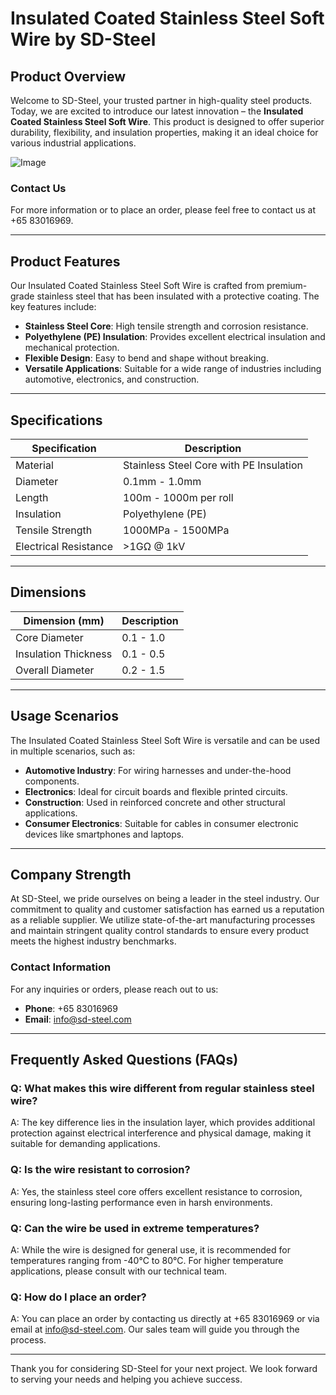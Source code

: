 # Insulated Coated Stainless Steel Soft Wire by SD-Steel

## Product Overview

Welcome to SD-Steel, your trusted partner in high-quality steel products. Today, we are excited to introduce our latest innovation – the **Insulated Coated Stainless Steel Soft Wire**. This product is designed to offer superior durability, flexibility, and insulation properties, making it an ideal choice for various industrial applications.

![Image](https://github.com/user-attachments/assets/2567258e-e124-4816-932d-1809bd27ef0b)

### Contact Us
For more information or to place an order, please feel free to contact us at +65 83016969.

---

## Product Features

Our Insulated Coated Stainless Steel Soft Wire is crafted from premium-grade stainless steel that has been insulated with a protective coating. The key features include:

- **Stainless Steel Core**: High tensile strength and corrosion resistance.
- **Polyethylene (PE) Insulation**: Provides excellent electrical insulation and mechanical protection.
- **Flexible Design**: Easy to bend and shape without breaking.
- **Versatile Applications**: Suitable for a wide range of industries including automotive, electronics, and construction.

---

## Specifications

| Specification | Description |
|---------------|-------------|
| Material      | Stainless Steel Core with PE Insulation |
| Diameter      | 0.1mm - 1.0mm |
| Length        | 100m - 1000m per roll |
| Insulation    | Polyethylene (PE) |
| Tensile Strength | 1000MPa - 1500MPa |
| Electrical Resistance | >1GΩ @ 1kV |

---

## Dimensions

| Dimension (mm) | Description |
|----------------|-------------|
| Core Diameter  | 0.1 - 1.0   |
| Insulation Thickness | 0.1 - 0.5   |
| Overall Diameter | 0.2 - 1.5   |

---

## Usage Scenarios

The Insulated Coated Stainless Steel Soft Wire is versatile and can be used in multiple scenarios, such as:

- **Automotive Industry**: For wiring harnesses and under-the-hood components.
- **Electronics**: Ideal for circuit boards and flexible printed circuits.
- **Construction**: Used in reinforced concrete and other structural applications.
- **Consumer Electronics**: Suitable for cables in consumer electronic devices like smartphones and laptops.

---

## Company Strength

At SD-Steel, we pride ourselves on being a leader in the steel industry. Our commitment to quality and customer satisfaction has earned us a reputation as a reliable supplier. We utilize state-of-the-art manufacturing processes and maintain stringent quality control standards to ensure every product meets the highest industry benchmarks.

### Contact Information
For any inquiries or orders, please reach out to us:
- **Phone**: +65 83016969
- **Email**: info@sd-steel.com

---

## Frequently Asked Questions (FAQs)

### Q: What makes this wire different from regular stainless steel wire?
A: The key difference lies in the insulation layer, which provides additional protection against electrical interference and physical damage, making it suitable for demanding applications.

### Q: Is the wire resistant to corrosion?
A: Yes, the stainless steel core offers excellent resistance to corrosion, ensuring long-lasting performance even in harsh environments.

### Q: Can the wire be used in extreme temperatures?
A: While the wire is designed for general use, it is recommended for temperatures ranging from -40°C to 80°C. For higher temperature applications, please consult with our technical team.

### Q: How do I place an order?
A: You can place an order by contacting us directly at +65 83016969 or via email at info@sd-steel.com. Our sales team will guide you through the process.

---

Thank you for considering SD-Steel for your next project. We look forward to serving your needs and helping you achieve success.
